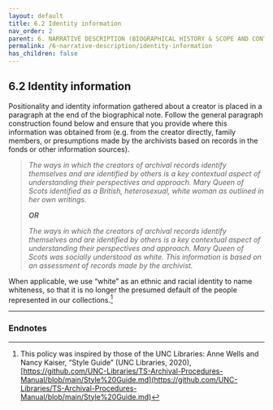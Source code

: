 ```yaml
---
layout: default
title: 6.2 Identity information
nav_order: 2
parent: 6. NARRATIVE DESCRIPTION (BIOGRAPHICAL HISTORY & SCOPE AND CONTENT)
permalink: /6-narrative-description/identity-information
has_children: false
---
```


## 6.2 Identity information

Positionality and identity information gathered about a creator is placed in a paragraph at the end of the biographical note. Follow the general paragraph construction found below and ensure that you provide where this information was obtained from (e.g. from the creator directly, family members, or presumptions made by the archivists based on records in the fonds or other information sources).

> *The ways in which the creators of archival records identify themselves and are identified by others is a key contextual aspect of understanding their perspectives and approach. Mary Queen of Scots identified as a British, heterosexual, white woman as outlined in her own writings.*
> 
> ***OR***
>
> *The ways in which the creators of archival records identify themselves and are identified by others is a key contextual aspect of understanding their perspectives and approach. Mary Queen of Scots was socially understood as white. This information is based on an assessment of records made by the archivist.*

When applicable, we use “white” as an ethnic and racial identity to name whiteness, so that it is no longer the presumed default of the people represented in our collections.[^46]

---

### Endnotes

[^46]: This policy was inspired by those of the UNC Libraries: Anne Wells and Nancy Kaiser, “Style Guide” (UNC Libraries, 2020), [https://github.com/UNC-Libraries/TS-Archival-Procedures-Manual/blob/main/Style%20Guide.md](https://github.com/UNC-Libraries/TS-Archival-Procedures-Manual/blob/main/Style%20Guide.md)

